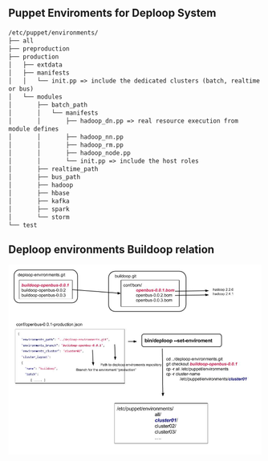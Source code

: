 Puppet Enviroments for Deploop System
--------------------------------------

    /etc/puppet/environments/
    ├── all
    ├── preproduction
    ├── production
    │   ├── extdata
    │   ├── manifests
    │   │   └── init.pp => include the dedicated clusters (batch, realtime or bus)
    │   └── modules
    │       ├── batch_path
    │       │   └── manifests
    │       │       ├── hadoop_dn.pp => real resource execution from module defines
    │       │       ├── hadoop_nn.pp
    │       │       ├── hadoop_rm.pp
    │       │       ├── hadoop_node.pp
    │       │       └── init.pp => include the host roles
    │       ├── realtime_path
    │       ├── bus_path
    │       ├── hadoop
    │       ├── hbase
    │       ├── kafka
    │       ├── spark 
    │       └── storm
    └── test

Deploop environments Buildoop relation
--------------------------------------

![Image](doc/deploop-environments.jpg?raw=true)
